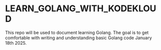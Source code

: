 # LEARN_GOLANG_WITH_KODEKLOUD
This repo will be used to document learning Golang. The goal is to get comfortable with writing  and understanding basic Golang code January 18th 2025.
